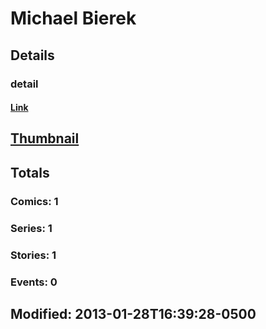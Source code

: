 # Michael  Bierek 
## Details
### detail
#### [Link](http://marvel.com/comics/creators/10265/michael_bierek?utm_campaign=apiRef&utm_source=225578a89fc76f3d20fbffda5d17a88d)
## [Thumbnail](http://i.annihil.us/u/prod/marvel/i/mg/f/70/4bb3cea7e696a.jpg)
## Totals
### Comics: 1
### Series: 1
### Stories: 1
### Events: 0
## Modified: 2013-01-28T16:39:28-0500
